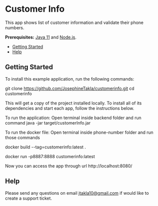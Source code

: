 # Customer Info
This app shows list of customer information and validate their phone numbers.

**Prerequisites:** [Java 11](http://www.oracle.com/technetwork/java/javase/downloads) and [Node.js](https://nodejs.org/).

* [Getting Started](#getting-started)
* [Help](#help)

## Getting Started

To install this example application, run the following commands:

git clone https://github.com/JosephineTakla/customerinfo.git
cd customerinfo

This will get a copy of the project installed locally. To install all of its dependencies and start each app, follow the instructions below.

To run the application:
Open terminal inside backend folder and run command java -jar target/customerInfo.jar

To run the docker file:
Open terminal inside phone-number folder and run those commands 

docker build --tag=customerinfo:latest .

docker run -p8887:8888 customerinfo:latest

Now you can access the app through url http://localhost:8080/

## Help
Please send any questions on email jtakla10@gmail.com if would like to create a support ticket.

